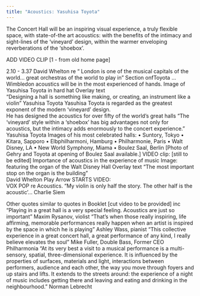 ```yaml
---
title: "Acoustics: Yasuhisa Toyota"
---
```


The Concert Hall will be an inspiring visual experience, a truly flexible 
space, with state-of-the art acoustics: with the benefits of the intimacy 
and sight-lines of the ‘vineyard’ design, within the warmer enveloping 
reverberations of the ‘shoebox’.

ADD
VIDEO CLIP [1 - from old home page]

2.10 - 3.37
David Whelton  re “ London is one of the musical capitals of the 
world... great orchestras of the world to play in”
Section onfToyota ... Wimbledon acoustics will be in the most 
experienced of hands.
Image of Yasuhisa Toyota in hard hat
Overlay text  
“Designing a hall is something like making, or creating, an instrument like a violin”
Yasuhisa Toyota
Yasuhisa Toyota is regarded as the greatest exponent of the modern ‘vineyard’ design.  
He has designed the acoustics for over fifty of the world’s great halls
“The ‘vineyard’ style within a ‘shoebox’ has big advantages not only 
for acoustics, but the intimacy adds enormously to the concert 
experience.”   Yasuhisa Toyota
Images of his most celebrated halls:
• Suntory, Tokyo  •  Kitara, Sapporo •  Elbphilharmoni, Hamburg • Philharmonie, Paris • 
Walt Disney, LA  •  New World Symphony, Miama • Boulez Saal, Berlin
[Photo of Gehry and Toyota at opening of Boulez Saal available.]
VIDEO clip: [still to be edited]
Importance of acoustics in the experience of music
Image:  featuring  the organ of the Walt Disney Hall
Overlay text “The most important stop on the organ is the building”  
David Whelton
Play Arrow STARTS VIDEO:  
VOX POP re Acoustics.
“My violin is only half the story.  The other half is the acoustic’... Charlie Siem

Other quotes similar to quotes in Booklet 
[cut video to be provided] inc
 “Playing in a great hall is a very special feeling. Acoustics are just so important”
Maxim Rysanov, violist
“That’s when those really inspiring, life affirming, memorable performances really 
happen when an artist is inspired by the space in which he is playing”       Ashley 
Wass, pianist 
“This collective experience in a great concert hall, a great performance of any kind, I
really believe elevates the soul”   Mike Fuller, Double Bass, Former CEO 
Philharmonia
“At its very best a visit to a musical performance is a multi-sensory, 
spatial, three-dimensional experience. It is influenced by the 
properties of surfaces, materials and light, interactions between 
performers, audience and each other, the way you move through 
foyers and up stairs and lifts. It extends to the streets around: the 
experience of a night of music includes getting there and leaving and 
eating and drinking in the neighbourhood.”      Norman Lebrecht